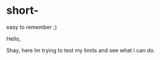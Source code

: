 # short-
easy to remember ;)

Hello,

Shay, here Im trying to test my limits and see what i can do.
